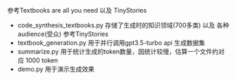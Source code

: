 参考Textbooks are all you need 以及 TinyStories
* code_synthesis_textbooks.py 存储了生成时的知识领域(700多类) 以及 各种audience(受众) 参考TinyStories
* textbook_generation.py 用于并行调用gpt3.5-turbo api 生成数据集 
* summarize.py 用于统计生成的token数量，因统计较慢，估算一个文件约对应 1000 token
* demo.py 用于演示生成效果
